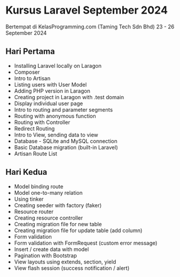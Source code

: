 # Kursus Laravel September 2024
Bertempat di KelasProgramming.com (Taming Tech Sdn Bhd)
23 - 26 September 2024

## Hari Pertama 

* Installing Laravel locally on Laragon 
* Composer
* Intro to Artisan
* Listing users with User Model
* Adding PHP version in Laragon 
* Creating project in Laragon with .test domain
* Display individual user page
* Intro to routing and parameter segments
* Routing with anonymous function
* Routing with Controller
* Redirect Routing 
* Intro to View, sending data to view
* Database - SQLite and MySQL connection
* Basic Database migration (built-in Laravel)
* Artisan Route List

## Hari Kedua 

* Model binding route
* Model one-to-many relation 
* Using tinker
* Creating seeder with factory (faker)
* Resource router
* Creating resource controller
* Creating migration file for new table
* Creating migration file for update table (add column) 
* Form validation
* Form validation with FormRequest (custom error message) 
* Insert / create data with model 
* Pagination with Bootstrap 
* View layouts using extends, section, yield 
* View flash session (success notification / alert)

